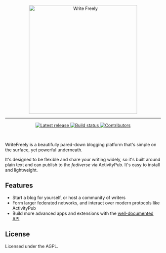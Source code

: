 &nbsp;
<p align="center">
	<a href="https://writefreely.org"><img src="https://writefreely.org/writefreely.svg" width="350px" alt="Write Freely" /></a>
</p>
<hr />
<p align="center">
	<a href="https://github.com/writeas/writefreely/releases/">
		<img src="https://img.shields.io/github/release/writeas/writefreely.svg" alt="Latest release" />
	</a>
	<a href="https://travis-ci.org/writeas/writefreely">
		<img src="https://travis-ci.org/writeas/writefreely.svg?branch=develop" alt="Build status" />
	</a>
	<a href="https://github.com/writeas/writefreely/contributors/">
		<img src="https://img.shields.io/github/contributors/writeas/writefreely.svg" alt="Contributors" />
	</a>
</p>
&nbsp;

WriteFreely is a beautifully pared-down blogging platform that's simple on the surface, yet powerful underneath.

It's designed to be flexible and share your writing widely, so it's built around plain text and can publish to the _fediverse_ via ActivityPub. It's easy to install and lightweight.

## Features

* Start a blog for yourself, or host a community of writers
* Form larger federated networks, and interact over modern protocols like ActivityPub
* Build more advanced apps and extensions with the [well-documented API](https://developers.write.as/docs/api/)

## License

Licensed under the AGPL.
